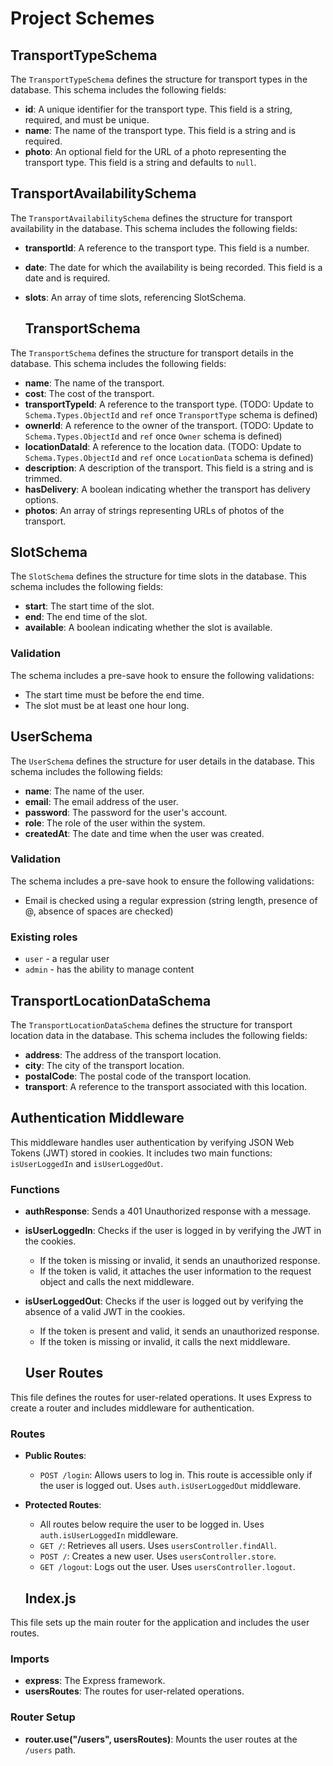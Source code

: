 # Project Schemes

## TransportTypeSchema

The `TransportTypeSchema` defines the structure for transport types in the database. This schema includes the following fields:

- **id**: A unique identifier for the transport type. This field is a string, required, and must be unique.
- **name**: The name of the transport type. This field is a string and is required.
- **photo**: An optional field for the URL of a photo representing the transport type. This field is a string and defaults to `null`.

## TransportAvailabilitySchema

The `TransportAvailabilitySchema` defines the structure for transport availability in the database. This schema includes the following fields:

- **transportId**: A reference to the transport type. This field is a number.
- **date**: The date for which the availability is being recorded. This field is a date and is required.
- **slots**: An array of time slots, referencing SlotSchema.

  ## TransportSchema

The `TransportSchema` defines the structure for transport details in the database. This schema includes the following fields:

- **name**: The name of the transport.
- **cost**: The cost of the transport.
- **transportTypeId**: A reference to the transport type. (TODO: Update to `Schema.Types.ObjectId` and `ref` once `TransportType` schema is defined)
- **ownerId**: A reference to the owner of the transport. (TODO: Update to `Schema.Types.ObjectId` and `ref` once `Owner` schema is defined)
- **locationDataId**: A reference to the location data. (TODO: Update to `Schema.Types.ObjectId` and `ref` once `LocationData` schema is defined)
- **description**: A description of the transport. This field is a string and is trimmed.
- **hasDelivery**: A boolean indicating whether the transport has delivery options.
- **photos**: An array of strings representing URLs of photos of the transport.

## SlotSchema

The `SlotSchema` defines the structure for time slots in the database. This schema includes the following fields:

- **start**: The start time of the slot.
- **end**: The end time of the slot.
- **available**: A boolean indicating whether the slot is available.

### Validation

The schema includes a pre-save hook to ensure the following validations:

- The start time must be before the end time.
- The slot must be at least one hour long.

## UserSchema

The `UserSchema` defines the structure for user details in the database. This schema includes the following fields:

- **name**: The name of the user.
- **email**: The email address of the user.
- **password**: The password for the user's account.
- **role**: The role of the user within the system.
- **createdAt**: The date and time when the user was created.

### Validation

The schema includes a pre-save hook to ensure the following validations:

- Email is checked using a regular expression (string length, presence of @, absence of spaces are checked)

### Existing roles

- `user` - a regular user
- `admin` - has the ability to manage content

## TransportLocationDataSchema

The `TransportLocationDataSchema` defines the structure for transport location data in the database. This schema includes the following fields:

- **address**: The address of the transport location.
- **city**: The city of the transport location.
- **postalCode**: The postal code of the transport location.
- **transport**: A reference to the transport associated with this location.

## Authentication Middleware

This middleware handles user authentication by verifying JSON Web Tokens (JWT) stored in cookies. It includes two main functions: `isUserLoggedIn` and `isUserLoggedOut`.

### Functions

- **authResponse**: Sends a 401 Unauthorized response with a message.
- **isUserLoggedIn**: Checks if the user is logged in by verifying the JWT in the cookies.
  - If the token is missing or invalid, it sends an unauthorized response.
  - If the token is valid, it attaches the user information to the request object and calls the next middleware.
- **isUserLoggedOut**: Checks if the user is logged out by verifying the absence of a valid JWT in the cookies.

  - If the token is present and valid, it sends an unauthorized response.
  - If the token is missing or invalid, it calls the next middleware.

  ## User Routes

This file defines the routes for user-related operations. It uses Express to create a router and includes middleware for authentication.

### Routes

- **Public Routes**:

  - `POST /login`: Allows users to log in. This route is accessible only if the user is logged out. Uses `auth.isUserLoggedOut` middleware.

- **Protected Routes**:
  - All routes below require the user to be logged in. Uses `auth.isUserLoggedIn` middleware.
  - `GET /`: Retrieves all users. Uses `usersController.findAll`.
  - `POST /`: Creates a new user. Uses `usersController.store`.
  - `GET /logout`: Logs out the user. Uses `usersController.logout`.

  ## Index.js

This file sets up the main router for the application and includes the user routes.

### Imports

- **express**: The Express framework.
- **usersRoutes**: The routes for user-related operations.

### Router Setup

- **router.use("/users", usersRoutes)**: Mounts the user routes at the `/users` path.

